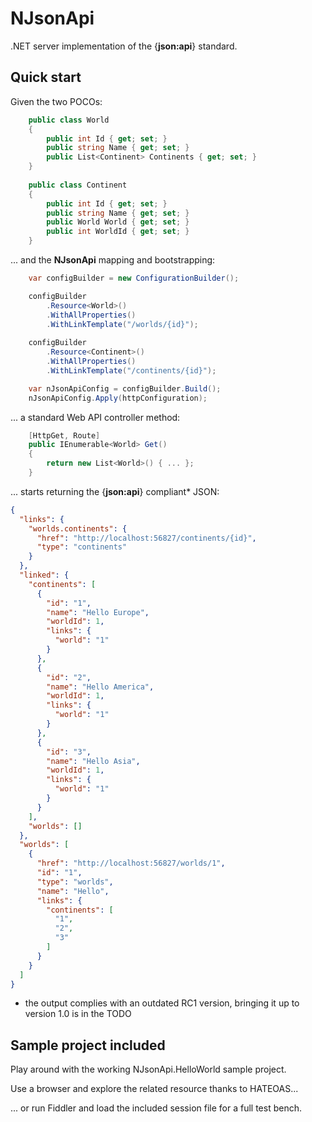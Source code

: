 # NJsonApi
.NET server implementation of the {**json:api**} standard.
## Quick start
Given the two POCOs:
```cs
    public class World
    {
        public int Id { get; set; }
        public string Name { get; set; }
        public List<Continent> Continents { get; set; }
    }
	
	public class Continent
    {
        public int Id { get; set; }
        public string Name { get; set; }
        public World World { get; set; }
        public int WorldId { get; set; }
    }
```

... and the **NJsonApi** mapping and bootstrapping:
```cs
	var configBuilder = new ConfigurationBuilder();

	configBuilder
		.Resource<World>()
		.WithAllProperties()
		.WithLinkTemplate("/worlds/{id}");
		
	configBuilder
		.Resource<Continent>()
		.WithAllProperties()
		.WithLinkTemplate("/continents/{id}");

	var nJsonApiConfig = configBuilder.Build();
	nJsonApiConfig.Apply(httpConfiguration);
```

... a standard Web API controller method:
```cs
	[HttpGet, Route]
	public IEnumerable<World> Get()
	{
		return new List<World>() { ... };
	}
```

... starts returning the {**json:api**} compliant* JSON:
```json
{
  "links": {
    "worlds.continents": {
      "href": "http://localhost:56827/continents/{id}",
      "type": "continents"
    }
  },
  "linked": {
    "continents": [
      {
        "id": "1",
        "name": "Hello Europe",
        "worldId": 1,
        "links": {
          "world": "1"
        }
      },
      {
        "id": "2",
        "name": "Hello America",
        "worldId": 1,
        "links": {
          "world": "1"
        }
      },
      {
        "id": "3",
        "name": "Hello Asia",
        "worldId": 1,
        "links": {
          "world": "1"
        }
      }
    ],
    "worlds": []
  },
  "worlds": [
    {
      "href": "http://localhost:56827/worlds/1",
      "id": "1",
      "type": "worlds",
      "name": "Hello",
      "links": {
        "continents": [
          "1",
          "2",
          "3"
        ]
      }
    }
  ]
}
```

* the output complies with an outdated RC1 version, bringing it up to version 1.0 is in the TODO

## Sample project included
Play around with the working NJsonApi.HelloWorld sample project.

Use a browser and explore the related resource thanks to HATEOAS...

... or run Fiddler and load the included session file for a full test bench.